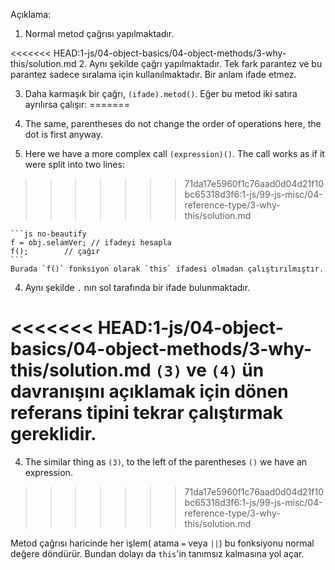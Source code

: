 
Açıklama:

1. Normal metod çağrısı yapılmaktadır.

<<<<<<< HEAD:1-js/04-object-basics/04-object-methods/3-why-this/solution.md
2. Aynı şekilde çağrı yapılmaktadır. Tek fark parantez ve bu parantez sadece sıralama için kullanılmaktadır. Bir anlam ifade etmez.

3. Daha karmaşık bir çağrı, `(ifade).metod()`. Eğer bu metod iki satıra ayrılırsa çalışır:
=======
2. The same, parentheses do not change the order of operations here, the dot is first anyway.

3. Here we have a more complex call `(expression)()`. The call works as if it were split into two lines:
>>>>>>> 71da17e5960f1c76aad0d04d21f10bc65318d3f6:1-js/99-js-misc/04-reference-type/3-why-this/solution.md

    ```js no-beautify
    f = obj.selamVer; // ifadeyi hesapla
    f();        // çağır
    ```
    Burada `f()` fonksiyon olarak `this` ifadesi olmadan çalıştırılmıştır.

4.  Aynı şekilde `.` nın sol tarafında bir ifade bulunmaktadır.

<<<<<<< HEAD:1-js/04-object-basics/04-object-methods/3-why-this/solution.md
`(3)` ve `(4)` ün davranışını açıklamak için dönen referans tipini tekrar çalıştırmak gereklidir.
=======
4. The similar thing as `(3)`, to the left of the parentheses `()` we have an expression.
>>>>>>> 71da17e5960f1c76aad0d04d21f10bc65318d3f6:1-js/99-js-misc/04-reference-type/3-why-this/solution.md

Metod çağrısı haricinde her işlem( atama `=` veya `||`) bu fonksiyonu normal değere döndürür. Bundan dolayı da `this`'in tanımsız kalmasına yol açar.


